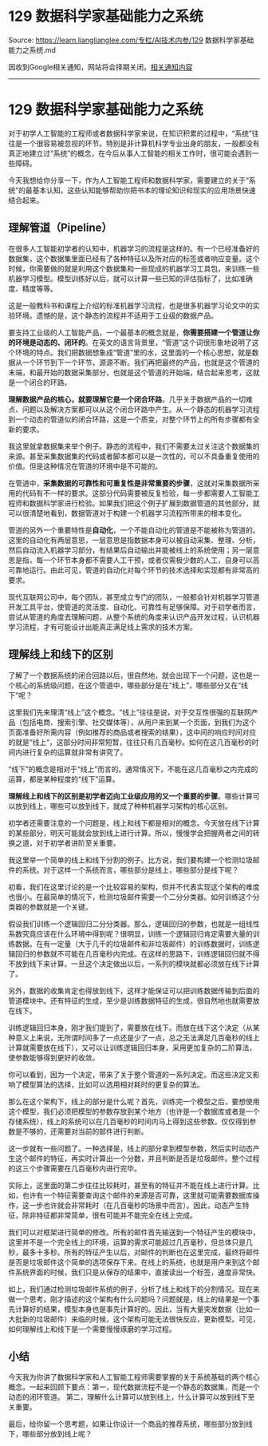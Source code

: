 # 129 数据科学家基础能力之系统 

Source: https://learn.lianglianglee.com/专栏/AI技术内参/129 数据科学家基础能力之系统.md

因收到Google相关通知，网站将会择期关闭。[相关通知内容](https://lumendatabase.org/notices/44265620)

---

# 129 数据科学家基础能力之系统

对于初学人工智能的工程师或者数据科学家来说，在知识积累的过程中，“系统”往往是一个很容易被忽视的环节。特别是非计算机科学专业出身的朋友，一般都没有真正地建立过“系统”的概念，在今后从事人工智能的相关工作时，很可能会遇到一些障碍。

今天我想给你分享一下，作为人工智能工程师和数据科学家，需要建立的关于“系统”的最基本认知。这些认知能够帮助你把书本的理论知识和现实的应用场景快速结合起来。

## 理解管道（Pipeline）

在很多人工智能初学者的认知中，机器学习的流程是这样的。有一个已经准备好的数据集，这个数据集里面已经有了各种特征以及所对应的标签或者响应变量。这个时候，你需要做的就是利用这个数据集和一些现成的机器学习工具包，来训练一些机器学习模型。模型训练好以后，就可以计算一些已知的评估指标了，比如准确度、精度等等。

这是一般教科书和课程上介绍的标准机器学习流程，也是很多机器学习论文中的实验环境。遗憾的是，这个静态的流程并不适用于工业级的数据产品。

要支持工业级的人工智能产品，一个最基本的概念就是，**你需要搭建一个管道让你的环境是动态的、闭环的**。在英文的语言背景里，“管道”这个词很形象地说明了这个环境的特点。我们把数据想象成“管道”里的水，这里面的一个核心思想，就是数据从一个环节到下一个环节，源源不断。我们再把最终的产品，也就是这个管道的末端，和最开始的数据采集部分，也就是这个管道的开始端，结合起来思考，这就是一个闭合的环路。

**理解数据产品的核心，就要理解它是一个闭合环路**。几乎关于数据产品的一切难点、问题以及解决方案都可以从这个闭合环路中产生。从一个静态的机器学习流程到一个动态的管道似的闭合环路，这是一个质变，对整个环节上的所有步骤都有全新的要求。

我这里就拿数据集来举个例子。静态的流程中，我们不需要太过关注这个数据集的来源。甚至采集数据集的代码或者脚本都可以是一次性的，可以不具备重复使用的价值。但是这种情况在管道的环境中是不可能的。

在管道中，**采集数据的可靠性和可重复性是非常重要的步骤**，这就对采集数据所采用的代码有不一样的要求。这部分代码需要被反复检验，每一步都需要人工智能工程师和数据科学家进行检验。如果我们把这个例子扩展到数据管道的其他部分，就可以很清楚地看到，数据管道对于构建一个机器学习流程所带来的根本变化。

管道的另外一个重要特性是**自动化**，一个不能自动化的管道是不能被称为管道的。这里的自动化有两层意思，一层意思是指数据本身可以被自动采集、整理、分析，然后自动流入机器学习部分，有结果后自动输出并能被线上的系统使用；另一层意思是指，每一个环节本身都不需要人工干预，或者仅需极少数的人工，自身可以高可靠地运行。由此可见，管道的自动化对每个环节的技术选择和实现都有非常高的要求。

现代互联网公司中，每个团队，甚至成立专门的团队，一般都会针对机器学习管道开发工具平台，使管道的灵活度、自动化、可靠性有足够保障。对于初学者而言，尝试从管道的角度去理解问题，从整个系统的角度来认识产品开发过程，认识机器学习流程，才有可能设计出能真正满足线上需求的技术方案。

## 理解线上和线下的区别

了解了一个数据系统的闭合回路以后，很自然地，就会出现下一个问题，这也是一个核心的系统级问题，在这个管道中，哪些部分是在“线上”，哪些部分又在“线下”呢？

这里我们先来理清“线上”这个概念。“线上”往往是说，对于交互性很强的互联网产品（包括电商、搜索引擎、社交媒体等），从用户来到某一个页面，到我们为这个页面准备好所需内容（例如推荐的商品或者搜索的结果），这中间的响应时间对应的就是“线上”，这部分时间非常短暂，往往只有几百毫秒。如何在这几百毫秒的时间内进行复杂的运算就非常有讲究了。

“线下”的概念是相对于“线上”而言的。通常情况下，不能在这几百毫秒之内完成的运算，都是某种程度的“线下”运算。

**理解线上和线下的区别是初学者迈向工业级应用的又一个重要的步骤**。哪些计算可以放到线上，哪些可以放到线下，就成了种种机器学习架构的核心区别。

初学者还需要注意的一个问题是，线上和线下都是相对的概念。今天放在线下计算的某些部分，明天可能就会放到线上进行计算。所以，慢慢学会把握两者之间的转换之道，对于初学者进阶至关重要。

我这里举一个简单的线上和线下分割的例子。比方说，我们要构建一个检测垃圾邮件的系统。对于这样一个系统而言，哪些部分是线上，哪些部分是线下呢？

初看，我们在这里讨论的是一个比较容易的架构，但并不代表实现这个架构的难度也很小。在最简单的情况下，检测垃圾邮件需要一个二分分类器。如何训练这个分类器的参数就是一个关键。

假设我们训练一个逻辑回归二分分类器。那么，逻辑回归的参数，也就是一组线性系数究竟应该在什么环境中得到呢？很明显，训练一个逻辑回归肯定需要大量的训练数据。在有一定量（大于几千的垃圾邮件和非垃圾邮件）的训练数据时，训练逻辑回归的参数就不可能在几百毫秒内完成。在这样的思路下，训练逻辑回归就不得不放到线下来计算。一旦这个决定做出以后，一系列的模块就都必须放在线下计算了。

另外，数据的收集肯定也得放到线下，这样才能保证可以把训练数据传输到后面的管道模块中。还有特征的生成，至少是训练数据特征的生成，很自然地也就需要放在线下。

训练逻辑回归本身，刚才我们提到了，需要放在线下。而放在线下这个决定（从某种意义上来说，无所谓时间多了一点还是少了一点，总之无法满足几百毫秒的线上计算就需要放在线下），又可以让训练逻辑回归本身，采用更加复杂的二阶算法，使参数能够得到更好的收敛。

你可以看到，因为一个决定，带来了关于整个管道的一系列决定。而这些决定又影响了模型算法的选择，比如可以选用相对耗时的更复杂的算法。

那么在这个架构下，线上的部分是什么呢？首先，训练完一个模型之后，要想使用这个模型，我们必须把模型的参数存放到某个地方（也许是一个数据库或者是一个存储系统），线上的系统可以在几百毫秒的时间内马上得到这些参数。仅仅得到参数是不够的，还需要对当前的邮件进行判断。

这一步就有一些问题了。一种选择是，线上的部分拿到模型参数，然后实时动态产生这个邮件的特征，再实时计算出一个分数，并且判断是否是垃圾邮件。整个过程的这三个步骤需要在几百毫秒内进行完毕。

实际上，这里面的第二步往往比较耗时，甚至有的特征并不能在线上进行计算。比如，也许有一个特征需要查询这个邮件的来源是否可靠，这里就可能需要数据库操作，这一步也许就会非常耗时（在几百毫秒的场景中而言）。因此，动态产生特征，除非特征都非常简单，很有可能并不能完全在线上完成。

我们可以对框架进行简单的修改。所有的邮件首先输送到一个特征产生的模块中，这里并不是一个完全线上的环境，运算的需求可能超过几百毫秒，但总体只是几秒，最多十多秒。所有的特征产生以后，对邮件的判断也在这里完成，最终将邮件是否是垃圾邮件这个简单的选项保存下来。在线上的系统，也就是用户来到这个邮件系统界面的时候，我们只是从保存的结果中，直接读出一个标签，速度非常快。

如上，我们通过检测垃圾邮件系统的例子，分析了线上和线下的分割情况。现在来做一个思考，刚才描述的这个架构有什么问题吗？问题就是，线上的结果是一个事先计算好的结果，模型本身也是事先计算好的。因此，当有大量突发数据（比如一大批新的垃圾邮件）来临的时候，这个架构可能无法很快反应，更新模型。可见，如何理解线上和线下是一个需要慢慢琢磨的学习过程。

## 小结

今天我为你讲了数据科学家和人工智能工程师需要掌握的关于系统基础的两个核心概念。一起来回顾下要点：第一，现代数据流程不是一个静态的数据集，而是一个动态的闭环管道。 第二，理解什么计算可以放到线上，什么计算可以放到线下至关重要。

最后，给你留一个思考题，如果让你设计一个商品的推荐系统，哪些部分放到线下，哪些部分放到线上呢？